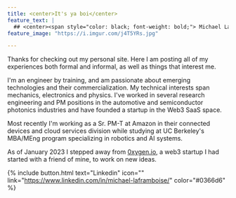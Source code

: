 ```yaml
---
title: <center>It's ya boi</center>
feature_text: |
  ## <center><span style="color: black; font-weight: bold;"> Michael LaFramboise </span></center>
feature_image: "https://i.imgur.com/j4T5YRs.jpg"

---
```


Thanks for checking out my personal site. Here I am posting all of my experiences both formal and informal, as well as things that interest me. 

I'm an engineer by training, and am passionate about emerging technologies and their commercialization. My technical interests span mechanics, electronics and physics. I've worked in several research engineering and PM positions in the automotive and semiconductor photonics industries and have founded a startup in the Web3 SaaS space.  

Most recently I'm working as a Sr. PM-T at Amazon in their connected devices and cloud services division while studying at UC Berkeley's MBA/MEng program specializing in robotics and AI systems.

As of January 2023 I stepped away from [0xygen.io](https://www.0xygen.io/), a web3 startup I had started with a friend of mine, to work on new ideas.

{% include button.html text="Linkedin" icon="" link="https://www.linkedin.com/in/michael-laframboise/" color="#0366d6" %} 




